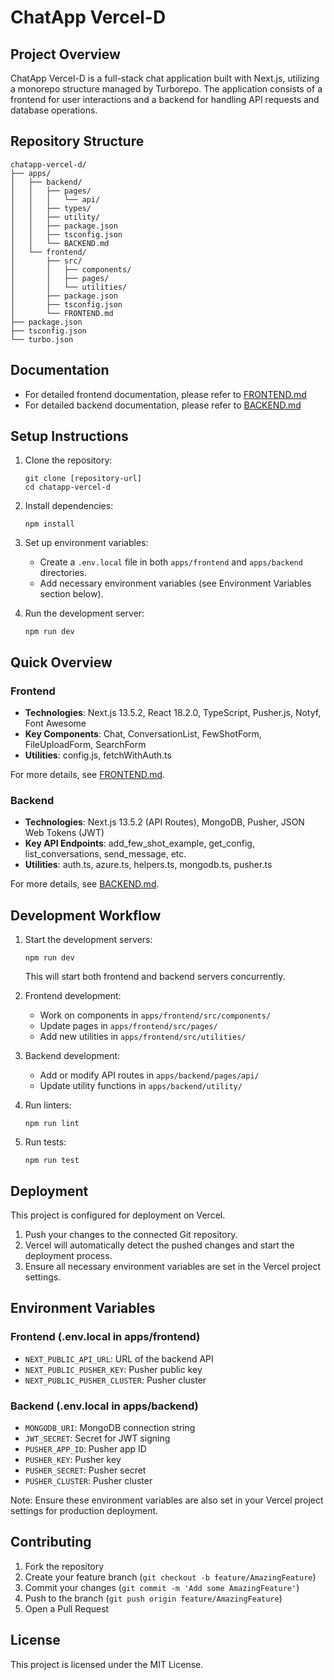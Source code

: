 # ChatApp Vercel-D

## Project Overview

ChatApp Vercel-D is a full-stack chat application built with Next.js, utilizing a monorepo structure managed by Turborepo. The application consists of a frontend for user interactions and a backend for handling API requests and database operations.

## Repository Structure

```
chatapp-vercel-d/
├── apps/
│   ├── backend/
│   │   ├── pages/
│   │   │   └── api/
│   │   ├── types/
│   │   ├── utility/
│   │   ├── package.json
│   │   ├── tsconfig.json
│   │   └── BACKEND.md
│   └── frontend/
│       ├── src/
│       │   ├── components/
│       │   ├── pages/
│       │   └── utilities/
│       ├── package.json
│       ├── tsconfig.json
│       └── FRONTEND.md
├── package.json
├── tsconfig.json
└── turbo.json
```

## Documentation

- For detailed frontend documentation, please refer to [FRONTEND.md](apps/frontend/FRONTEND.md)
- For detailed backend documentation, please refer to [BACKEND.md](apps/backend/BACKEND.md)

## Setup Instructions

1. Clone the repository:
   ```
   git clone [repository-url]
   cd chatapp-vercel-d
   ```

2. Install dependencies:
   ```
   npm install
   ```

3. Set up environment variables:
   - Create a `.env.local` file in both `apps/frontend` and `apps/backend` directories.
   - Add necessary environment variables (see Environment Variables section below).

4. Run the development server:
   ```
   npm run dev
   ```

## Quick Overview

### Frontend

- **Technologies**: Next.js 13.5.2, React 18.2.0, TypeScript, Pusher.js, Notyf, Font Awesome
- **Key Components**: Chat, ConversationList, FewShotForm, FileUploadForm, SearchForm
- **Utilities**: config.js, fetchWithAuth.ts

For more details, see [FRONTEND.md](apps/frontend/FRONTEND.md).

### Backend

- **Technologies**: Next.js 13.5.2 (API Routes), MongoDB, Pusher, JSON Web Tokens (JWT)
- **Key API Endpoints**: add_few_shot_example, get_config, list_conversations, send_message, etc.
- **Utilities**: auth.ts, azure.ts, helpers.ts, mongodb.ts, pusher.ts

For more details, see [BACKEND.md](apps/backend/BACKEND.md).

## Development Workflow

1. Start the development servers:
   ```
   npm run dev
   ```
   This will start both frontend and backend servers concurrently.

2. Frontend development:
   - Work on components in `apps/frontend/src/components/`
   - Update pages in `apps/frontend/src/pages/`
   - Add new utilities in `apps/frontend/src/utilities/`

3. Backend development:
   - Add or modify API routes in `apps/backend/pages/api/`
   - Update utility functions in `apps/backend/utility/`

4. Run linters:
   ```
   npm run lint
   ```

5. Run tests:
   ```
   npm run test
   ```

## Deployment

This project is configured for deployment on Vercel.

1. Push your changes to the connected Git repository.
2. Vercel will automatically detect the pushed changes and start the deployment process.
3. Ensure all necessary environment variables are set in the Vercel project settings.

## Environment Variables

### Frontend (.env.local in apps/frontend)
- `NEXT_PUBLIC_API_URL`: URL of the backend API
- `NEXT_PUBLIC_PUSHER_KEY`: Pusher public key
- `NEXT_PUBLIC_PUSHER_CLUSTER`: Pusher cluster

### Backend (.env.local in apps/backend)
- `MONGODB_URI`: MongoDB connection string
- `JWT_SECRET`: Secret for JWT signing
- `PUSHER_APP_ID`: Pusher app ID
- `PUSHER_KEY`: Pusher key
- `PUSHER_SECRET`: Pusher secret
- `PUSHER_CLUSTER`: Pusher cluster

Note: Ensure these environment variables are also set in your Vercel project settings for production deployment.

## Contributing

1. Fork the repository
2. Create your feature branch (`git checkout -b feature/AmazingFeature`)
3. Commit your changes (`git commit -m 'Add some AmazingFeature'`)
4. Push to the branch (`git push origin feature/AmazingFeature`)
5. Open a Pull Request

## License

This project is licensed under the MIT License.